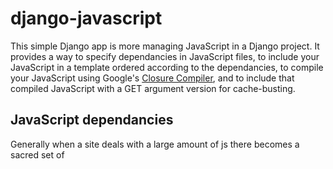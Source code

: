 # django-javascript

This simple Django app is more managing JavaScript in a Django project. It provides a way to specify dependancies in JavaScript files, to include your JavaScript in a template ordered according to the dependancies, to compile your JavaScript using Google's [Closure Compiler](http://code.google.com/closure/compiler/), and to include that compiled JavaScript with a GET argument version for cache-busting.

## JavaScript dependancies

Generally when a site deals with a large amount of js there becomes a sacred set of <script> tags at the top of the base template that should not be fucked with for feat of un-ordering a somewhat fragile set of only semi-understood dependancies.

Including this line at the top of each js file should help that:

    //depends: main.js, utils.js, some_other.js

This comment should be the first line in the file, and can comtain one or more dependancy.

## Including JavaScript in a template

It's simple:

    {% load include_js %}
    {% include_js %}

This will do one of two things. If DEBUG is True (or USE_COMPILED_JS is False) it will include a bunch of <script> tags ordered appropriately. Otherwise, it will include one <script> tag, pointing to 'compiled.js' (or the file at COMPILED_JS_LOC). It will also append ?version={the number of times compile_js has been called}

## Compiling

You may have noticed that I've been using the term "compiled" rather then "minified". This is becauase when the command is run, add the js files are dependancy-resolved and concatinated into a single file, and _that_ file is minified. In my mind this is more like a compilation then a simple minification. But I guess it's just semantics.

When you're ready:

    python manage.py compile_js

This will create 'compiled.js' (or the file at COMPILED_JS_LOC), and will rev the cach-buster number.

## settings

One setting is required: `JS_DIR`. It should be the full path to the directory where all the js files are. Here are all of the settings available though:

    JS_DIR = '' # must be set
    USE_COMPILED_JS = not DEBUG
    COMPILED_JS_LOC = os.path.join(JS_DIR, 'compiled.js')
    JS_COMPILATION_LEVEL = 'SIMPLE_OPTIMIZATIONS' # this is a [closure compiler flag](http://code.google.com/closure/compiler/docs/compilation_levels.html) use 'ADVANCED_OPTIMIZATIONS' if your hardcore.
    INCLUDE_JS_RECURSIVELY = True # False is handy if there is some js you don't want compiled




